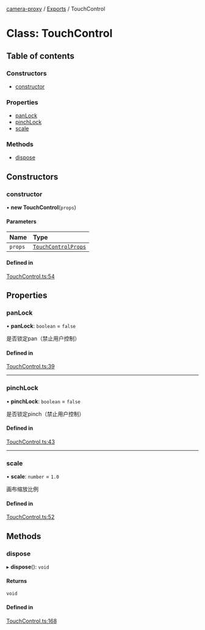 [camera-proxy](../README.md) / [Exports](../modules.md) / TouchControl

# Class: TouchControl

## Table of contents

### Constructors

- [constructor](TouchControl.md#constructor)

### Properties

- [panLock](TouchControl.md#panlock)
- [pinchLock](TouchControl.md#pinchlock)
- [scale](TouchControl.md#scale)

### Methods

- [dispose](TouchControl.md#dispose)

## Constructors

### constructor

• **new TouchControl**(`props`)

#### Parameters

| Name | Type |
| :------ | :------ |
| `props` | [`TouchControlProps`](../interfaces/TouchControlProps.md) |

#### Defined in

[TouchControl.ts:54](https://github.com/alibaba/camera-proxy/blob/a1bd6c9/src/TouchControl.ts#L54)

## Properties

### panLock

• **panLock**: `boolean` = `false`

是否锁定pan（禁止用户控制）

#### Defined in

[TouchControl.ts:39](https://github.com/alibaba/camera-proxy/blob/a1bd6c9/src/TouchControl.ts#L39)

___

### pinchLock

• **pinchLock**: `boolean` = `false`

是否锁定pinch（禁止用户控制）

#### Defined in

[TouchControl.ts:43](https://github.com/alibaba/camera-proxy/blob/a1bd6c9/src/TouchControl.ts#L43)

___

### scale

• **scale**: `number` = `1.0`

画布缩放比例

#### Defined in

[TouchControl.ts:52](https://github.com/alibaba/camera-proxy/blob/a1bd6c9/src/TouchControl.ts#L52)

## Methods

### dispose

▸ **dispose**(): `void`

#### Returns

`void`

#### Defined in

[TouchControl.ts:168](https://github.com/alibaba/camera-proxy/blob/a1bd6c9/src/TouchControl.ts#L168)
